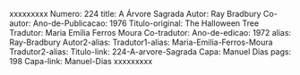 xxxxxxxxx
Numero: 224
title: A Árvore Sagrada
Autor: Ray Bradbury
Co-autor: 
Ano-de-Publicacao: 1976
Titulo-original: The Halloween Tree
Tradutor: Maria Emília Ferros Moura
Co-tradutor: 
Ano-de-edicao: 1972
alias: Ray-Bradbury
Autor2-alias: 
Tradutor1-alias: Maria-Emilia-Ferros-Moura
Tradutor2-alias: 
Titulo-link: 224-A-arvore-Sagrada
Capa: Manuel Dias
pags: 198
Capa-link: Manuel-Dias
xxxxxxxxx